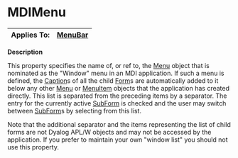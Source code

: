 




<h1 class="heading"><span class="name">MDIMenu</span></h1>

| Applies To: | [MenuBar](./menubar.md) |
| --- | ---  |


**Description**


This property specifies the name of, or ref to, the [Menu](./menu.md) object that is nominated as the "Window" menu in an MDI application. If such a menu is defined, the [Caption](caption.md)s of all the child [Form](./form.md)s are automatically added to it below any other [Menu](./menu.md) or [MenuItem](./menuitem.md) objects that the application has created directly. This list is separated from the preceding items by a separator. The entry for the currently active [SubForm](./subform.md) is checked and the user may switch between [SubForm](./subform.md)s by selecting from this list.


Note that the additional separator and the items representing the list of child forms are not Dyalog APL/W objects and may not be accessed by the application. If you prefer to maintain your own "window list" you should not use this property.



